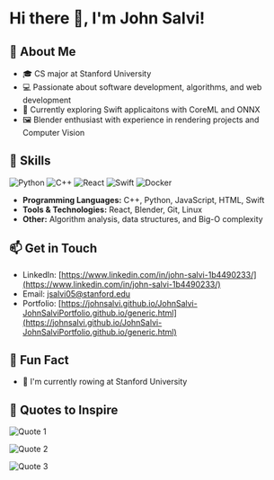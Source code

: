 # Hi there 👋, I'm John Salvi!

## 🚀 About Me
- 🎓 CS major at Stanford University  
- 💻 Passionate about software development, algorithms, and web development  
- 🌟 Currently exploring Swift applicaitons with CoreML and ONNX
- 🖼️ Blender enthusiast with experience in rendering projects and Computer Vision

## 🔧 Skills  
![Python](https://img.shields.io/badge/Python-3776AB?style=for-the-badge&logo=python&logoColor=white) 
![C++](https://img.shields.io/badge/C%2B%2B-00599C?style=for-the-badge&logo=c%2B%2B&logoColor=white) 
![React](https://img.shields.io/badge/React-20232A?style=for-the-badge&logo=react&logoColor=61DAFB)
![Swift](https://img.shields.io/badge/Swift-FA7343?style=for-the-badge&logo=swift&logoColor=white) 
![Docker](https://img.shields.io/badge/Docker-2496ED?style=for-the-badge&logo=docker&logoColor=white)
- **Programming Languages:** C++, Python, JavaScript, HTML, Swift  
- **Tools & Technologies:** React, Blender, Git, Linux  
- **Other:** Algorithm analysis, data structures, and Big-O complexity  

## 📫 Get in Touch
- LinkedIn: [https://www.linkedin.com/in/john-salvi-1b4490233/](https://www.linkedin.com/in/john-salvi-1b4490233/)  
- Email: [jsalvi05@stanford.edu](mailto:jsalvi05@stanford.edu)  
- Portfolio: [https://johnsalvi.github.io/JohnSalvi-JohnSalviPortfolio.github.io/generic.html](https://johnsalvi.github.io/JohnSalvi-JohnSalviPortfolio.github.io/generic.html)

## 🌟 Fun Fact
- 🚣 I'm currently rowing at Stanford University

## 💬 Quotes to Inspire

![Quote 1](https://quotes-github-readme.vercel.app/api?type=horizontal&theme=radical)  

![Quote 2](https://quotes-github-readme.vercel.app/api?type=horizontal&theme=gruvbox)  

![Quote 3](https://quotes-github-readme.vercel.app/api?type=horizontal&theme=tokyonight)

<!---
JohnSalvi/JohnSalvi is a ✨ special ✨ repository because its `README.md` (this file) appears on your GitHub profile.
You can click the Preview link to take a look at your changes.
--->
